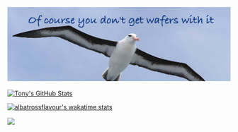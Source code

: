 [![Header](https://github.com/albatrossflavour/albatrossflavour/blob/b8f8b5a5c44bf828abad0e0e91beccd6fde3d9c9/images/albatrossflavour_header.jpg)](https://github.com/albatrossflavour/)

<a href="https://github.com/albatrossflavour/albatrossflavour"> <img align="center" src="https://github-readme-stats.vercel.app/api?username=albatrossflavour&show_icons=true&line_height=27&count_private=true&theme=gruvbox" alt="Tony's GitHub Stats" /> </a>

[![albatrossflavour's wakatime stats](https://github-readme-stats.vercel.app/api/wakatime?username=albatrossflavour&line_height=27&theme=gruvbox)](https://github.com/anuraghazra/github-readme-stats)

<a href="https://github.com/albatrossflavour/albatrossflavour"> <img align="center" src="https://github-readme-stats.vercel.app/api/top-langs/?username=albatrossflavour&hide=java,html,tex&theme=gruvbox" /> </a>
